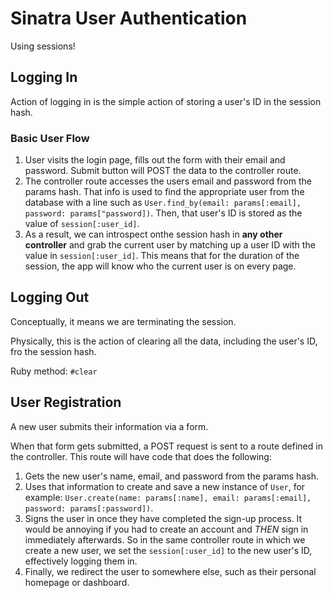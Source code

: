 # Sinatra User Authentication

Using sessions!

## Logging In

Action of logging in is the simple action of storing a user's ID in the session hash.

### Basic User Flow

1. User visits the login page, fills out the form with their email and password. Submit button will POST the data to the controller route.
2. The controller route accesses the users email and password from the params hash. That info is used to find the appropriate user from the database with a line such as `User.find_by(email: params[:email], password: params["password])`. Then, that user's ID is stored as the value of `session[:user_id]`.
3. As a result, we can introspect onthe session hash in **any other controller** and grab the current user by matching up a user ID with the value in `session[:user_id]`. This means that for the duration of the session, the app will know who the current user is on every page. 

## Logging Out

Conceptually, it means we are terminating the session.

Physically, this is the action of clearing all the data, including the user's ID, fro the session hash.

Ruby method: `#clear`

## User Registration

A new user submits their information via a form.

When that form gets submitted, a POST request is sent to a route defined in the controller. This route will have code that does the following:

1. Gets the new user's name, email, and password from the params hash.
2. Uses that information to create and save a new instance of `User`, for example: `User.create(name: params[:name], email: params[:email], password: params[:password])`.
3. Signs the user in once they have completed the sign-up process. It would be annoying if you had to create an account and *THEN* sign in immediately afterwards. So in the same controller route in which we create a new user, we set the `session[:user_id]` to the new user's ID, effectively logging them in.
4. Finally, we redirect the user to somewhere else, such as their personal homepage or dashboard.
